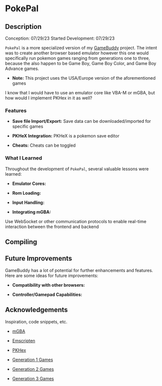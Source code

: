 # PokePal

## Description

Conception: 07/29/23
Started Development: 07/29/23

`PokePal` is a more specialized version of my [GameBuddy]() project. The intent was to create another browser based emulator however this one would specifically run pokemon games ranging from generations one to three, because the also happen to be Game Boy, Game Boy Color, and Game Boy Advance games. 

- **Note:** This project uses the USA/Europe version of the aforementioned games

I know that I would have to use an emulator core like VBA-M or mGBA, but how would I implement PKHex in it as well?

### Features

- **Save file Import/Export:** Save data can be downloaded/imported for specific games

- **PKHeX Integration:** PKHeX is a pokemon save editor

- **Cheats:** Cheats can be toggled


### What I Learned

Throughout the development of `PokePal`, several valuable lessons were learned:

- **Emulator Cores:**

- **Rom Loading:**

- **Input Handling:**

- **Integrating mGBA:**

Use WebSocket or other communication protocols to enable real-time interaction between the frontend and backend


## Compiling


## Future Improvements

GameBuddy has a lot of potential for further enhancements and features. Here are some ideas for future improvements:

- **Compatibility with other browsers:**

- **Controller/Gamepad Capabilities:**

## Acknowledgements

Inspiration, code snippets, etc.

- [mGBA](https://mgba.io)

- [Emscripten](https://emscripten.org/index.html)

- [PKHex](https://github.com/kwsch/PKHeX)

- [Generation 1 Games](https://archive.org/download/nointro.gb)

- [Generation 2 Games](https://archive.org/download/nointro.gbc)

- [Generation 3 Games](https://archive.org/download/nointro.gba)
